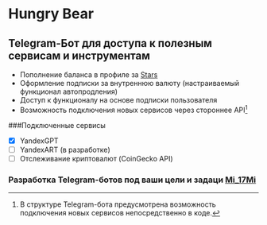 # Hungry Bear
## Telegram-Бот для доступа к полезным сервисам и инструментам

* Пополнение баланса в профиле за [Stars](https://telegram.org/blog/telegram-stars/ru?ln=a)
* Оформление подписки за внутреннюю валюту (настраиваемый функционал автопродления)
* Доступ к функционалу на основе подписки пользователя
* Возможность подключения новых сервисов через стороннее API[^1]

###Подключенные сервисы
- [x] YandexGPT
- [ ] YandexART (в разработке)
- [ ] Отслеживание криптовалют (CoinGecko API)

### Разработка Telegram-ботов под ваши цели и задаци [Mi_17Mi](t.me/mi_17mi)

[^1]: В структуре Telegram-бота предусмотрена возможность подключения новых сервисов непосредственно в коде.
